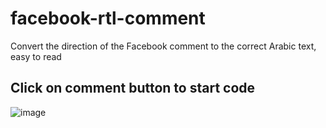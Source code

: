 # facebook-rtl-comment
Convert the direction of the Facebook comment to the correct Arabic text, easy to read
## Click on comment button to start code

![image](https://user-images.githubusercontent.com/42983220/142870205-6336fdd1-ebf3-4746-8827-2e6b39ce3291.png)

